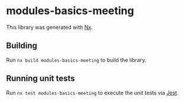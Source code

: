 # modules-basics-meeting

This library was generated with [Nx](https://nx.dev).

## Building

Run `nx build modules-basics-meeting` to build the library.

## Running unit tests

Run `nx test modules-basics-meeting` to execute the unit tests via [Jest](https://jestjs.io).
